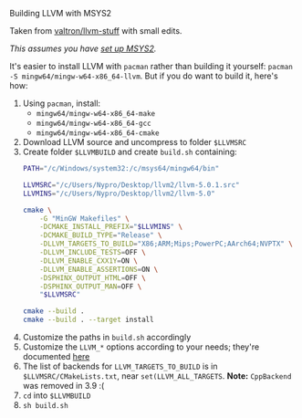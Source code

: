 Building LLVM with MSYS2

Taken from [valtron/llvm-stuff](https://github.com/valtron/llvm-stuff/wiki/Build-LLVM-with-MSYS2) with small edits.

_This assumes you have [set up MSYS2](/valtron/llvm-stuff/wiki/Set-up-Windows-dev-environment-with-MSYS2)._

It's easier to install LLVM with `pacman` rather than building it yourself: `pacman -S mingw64/mingw-w64-x86_64-llvm`. But if you do want to build it, here's how:

1. Using `pacman`, install:
    * `mingw64/mingw-w64-x86_64-make`
    * `mingw64/mingw-w64-x86_64-gcc`
    * `mingw64/mingw-w64-x86_64-cmake`
2. Download LLVM source and uncompress to folder `$LLVMSRC`
3. Create folder `$LLVMBUILD` and create `build.sh` containing:
    ```sh
    PATH="/c/Windows/system32:/c/msys64/mingw64/bin"

    LLVMSRC="/c/Users/Nypro/Desktop/llvm2/llvm-5.0.1.src"
    LLVMINS="/c/Users/Nypro/Desktop/llvm2/llvm-5.0"

    cmake \
        -G "MinGW Makefiles" \
        -DCMAKE_INSTALL_PREFIX="$LLVMINS" \
        -DCMAKE_BUILD_TYPE="Release" \
        -DLLVM_TARGETS_TO_BUILD="X86;ARM;Mips;PowerPC;AArch64;NVPTX" \
        -DLLVM_INCLUDE_TESTS=OFF \
        -DLLVM_ENABLE_CXX1Y=ON \
        -DLLVM_ENABLE_ASSERTIONS=ON \
        -DSPHINX_OUTPUT_HTML=OFF \
        -DSPHINX_OUTPUT_MAN=OFF \
        "$LLVMSRC"

    cmake --build .
    cmake --build . --target install
    ```
4. Customize the paths in `build.sh` accordingly
5. Customize the `LLVM_*` options according to your needs; they're documented [here](http://llvm.org/docs/CMake.html#llvm-specific-variables)
6. The list of backends for `LLVM_TARGETS_TO_BUILD` is in `$LLVMSRC/CMakeLists.txt`, near `set(LLVM_ALL_TARGETS`. **Note:** `CppBackend` was removed in 3.9 :(
7. `cd` into `$LLVMBUILD`
8. `sh build.sh`
